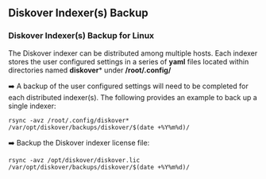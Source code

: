 ## Diskover Indexer(s) Backup

### Diskover Indexer(s) Backup for Linux

The Diskover indexer can be distributed among multiple hosts. Each indexer stores the user configured settings in a series of **yaml** files located within directories named **diskover*** under **/root/.config/**

➡️ A backup of the user configured settings will need to be completed for each distributed indexer(s). The following provides an example to back up a single indexer:
```
rsync -avz /root/.config/diskover* /var/opt/diskover/backups/diskover/$(date +%Y%m%d)/
```

➡️ Backup the Diskover indexer license file:
```
rsync -avz /opt/diskover/diskover.lic /var/opt/diskover/backups/diskover/$(date +%Y%m%d)/
```
